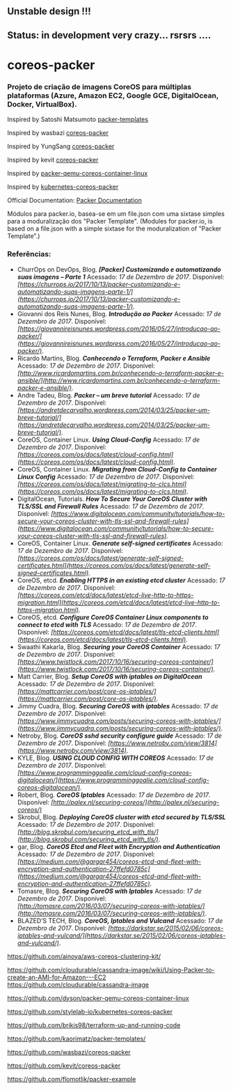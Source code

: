 
## Unstable design !!!

## Status: in development very crazy... rsrsrs ....

# coreos-packer

### Projeto de criação de imagens CoreOS para múltiplas plataformas (Azure, Amazon EC2, Google GCE, DigitalOcean, Docker, VirtualBox).

Inspired by Satoshi Matsumoto [packer-templates](https://github.com/kaorimatz/packer-templates/)

Inspired by wasbazi [coreos-packer](https://github.com/wasbazi/coreos-packer)

Inspired by YungSang [coreos-packer](https://github.com/YungSang/coreos-packer)

Inspired by kevit [coreos-packer](https://github.com/kevit/coreos-packer)

Inspired by [packer-qemu-coreos-container-linux](https://github.com/dyson/packer-qemu-coreos-container-linux)

Inspired by [kubernetes-coreos-packer](https://github.com/stylelab-io/kubernetes-coreos-packer)

Official Documentation: [Packer Documentation](https://www.packer.io/docs/index.html)

Módulos para packer.io, basea-se em um file.json com uma sixtase simples para a moduralização dos "Packer Template". (Modules for packer.io, is based on a file.json with a simple sixtase for the moduralization of "Packer Template".) 

### Referências:

* ChurrOps on DevOps, Blog. ***[Packer] Customizando e automatizando suas imagens – Parte 1***
  Acessado: *17 de Dezembro de 2017*.
  Disponível: *[https://churrops.io/2017/10/13/packer-customizando-e-automatizando-suas-imagens-parte-1/](https://churrops.io/2017/10/13/packer-customizando-e-automatizando-suas-imagens-parte-1/)*.
* Giovanni dos Reis Nunes, Blog. ***Introdução ao Packer***
  Acessado: *17 de Dezembro de 2017*.
  Disponível: *[https://giovannireisnunes.wordpress.com/2016/05/27/introducao-ao-packer/](https://giovannireisnunes.wordpress.com/2016/05/27/introducao-ao-packer/)*.
* Ricardo Martins, Blog. ***Conhecendo o Terraform, Packer e Ansible***
  Acessado: *17 de Dezembro de 2017*.
  Disponível: *[http://www.ricardomartins.com.br/conhecendo-o-terraform-packer-e-ansible/](http://www.ricardomartins.com.br/conhecendo-o-terraform-packer-e-ansible/)*.
* Andre Tadeu, Blog. ***Packer – um breve tutorial***
  Acessado: *17 de Dezembro de 2017*.
  Disponível: *[https://andretdecarvalho.wordpress.com/2014/03/25/packer-um-breve-tutorial/](https://andretdecarvalho.wordpress.com/2014/03/25/packer-um-breve-tutorial/)*.
* CoreOS, Container Linux. ***Using Cloud-Config***
  Acessado: *17 de Dezembro de 2017*.
  Disponível: *[https://coreos.com/os/docs/latest/cloud-config.html](https://coreos.com/os/docs/latest/cloud-config.html)*.
* CoreOS, Container Linux. ***Migrating from Cloud-Config to Container Linux Config***
  Acessado: *17 de Dezembro de 2017*.
  Disponível: *[https://coreos.com/os/docs/latest/migrating-to-clcs.html](https://coreos.com/os/docs/latest/migrating-to-clcs.html)*.
* DigitalOcean, Tutorials. ***How To Secure Your CoreOS Cluster with TLS/SSL and Firewall Rules***
  Acessado: *17 de Dezembro de 2017*.
  Disponível: *[https://www.digitalocean.com/community/tutorials/how-to-secure-your-coreos-cluster-with-tls-ssl-and-firewall-rules](https://www.digitalocean.com/community/tutorials/how-to-secure-your-coreos-cluster-with-tls-ssl-and-firewall-rules)*.
* CoreOS, Container Linux. ***Generate self-signed certificates***
  Acessado: *17 de Dezembro de 2017*.
  Disponível: *[https://coreos.com/os/docs/latest/generate-self-signed-certificates.html](https://coreos.com/os/docs/latest/generate-self-signed-certificates.html)*.
* CoreOS, etcd. ***Enabling HTTPS in an existing etcd cluster***
  Acessado: *17 de Dezembro de 2017*.
  Disponível: *[https://coreos.com/etcd/docs/latest/etcd-live-http-to-https-migration.html](https://coreos.com/etcd/docs/latest/etcd-live-http-to-https-migration.html)*.
* CoreOS, etcd. ***Configure CoreOS Container Linux components to connect to etcd with TLS***
  Acessado: *17 de Dezembro de 2017*.
  Disponível: *[https://coreos.com/etcd/docs/latest/tls-etcd-clients.html](https://coreos.com/etcd/docs/latest/tls-etcd-clients.html)*.
* Swaathi Kakarla, Blog. ***Securing your CoreOS Container***
  Acessado: *17 de Dezembro de 2017*.
  Disponível: *[https://www.twistlock.com/2017/10/16/securing-coreos-container/](https://www.twistlock.com/2017/10/16/securing-coreos-container/)*.
* Matt Carrier, Blog. ***Setup CoreOS with iptables on DigitalOcean***
  Acessado: *17 de Dezembro de 2017*.
  Disponível: *[https://mattcarrier.com/post/core-os-iptables/](https://mattcarrier.com/post/core-os-iptables/)*.
* Jimmy Cuadra, Blog. ***Securing CoreOS with iptables***
  Acessado: *17 de Dezembro de 2017*.
  Disponível: *[https://www.jimmycuadra.com/posts/securing-coreos-with-iptables/](https://www.jimmycuadra.com/posts/securing-coreos-with-iptables/)*.
* Netroby, Blog. ***CoreOS sshd security configure guide***
  Acessado: *17 de Dezembro de 2017*.
  Disponível: *[https://www.netroby.com/view/3814](https://www.netroby.com/view/3814)*.
* KYLE, Blog. ***USING CLOUD CONFIG WITH COREOS***
  Acessado: *17 de Dezembro de 2017*.
  Disponível: *[https://www.programminggoalie.com/cloud-config-coreos-digitalocean/](https://www.programminggoalie.com/cloud-config-coreos-digitalocean/)*.
* Robert, Blog. ***CoreOS Iptables***
  Acessado: *17 de Dezembro de 2017*.
  Disponível: *[http://palex.nl/securing-coreos/](http://palex.nl/securing-coreos/)*
* Skrobul, Blog. ***Deploying CoreOS cluster with etcd secured by TLS/SSL***
  Acessado: *17 de Dezembro de 2017*.
  Disponível: *[http://blog.skrobul.com/securing_etcd_with_tls/](http://blog.skrobul.com/securing_etcd_with_tls/)*.
* gar, Blog. ***CoreOS Etcd and Fleet with Encryption and Authentication***
  Acessado: *17 de Dezembro de 2017*.
  Disponível: *[https://medium.com/@gargar454/coreos-etcd-and-fleet-with-encryption-and-authentication-27ffefd0785c](https://medium.com/@gargar454/coreos-etcd-and-fleet-with-encryption-and-authentication-27ffefd0785c)*.
* Tomasre, Blog. ***Securing CoreOS with Iptables***
  Acessado: *17 de Dezembro de 2017*.
  Disponível: *[http://tomasre.com/2016/03/07/securing-coreos-with-iptables/](http://tomasre.com/2016/03/07/securing-coreos-with-iptables/)*.
* BLAZED’S TECH, Blog. ***CoreOS, Iptables and Vulcand***
  Acessado: *17 de Dezembro de 2017*.
  Disponível: *[https://darkstar.se/2015/02/06/coreos-iptables-and-vulcand/](https://darkstar.se/2015/02/06/coreos-iptables-and-vulcand/)*.


https://github.com/ainoya/aws-coreos-clustering-kit/

https://github.com/cloudurable/cassandra-image/wiki/Using-Packer-to-create-an-AMI-for-Amazon---EC2
https://github.com/cloudurable/cassandra-image

https://github.com/dyson/packer-qemu-coreos-container-linux

https://github.com/stylelab-io/kubernetes-coreos-packer

https://github.com/brikis98/terraform-up-and-running-code

https://github.com/kaorimatz/packer-templates/

https://github.com/wasbazi/coreos-packer

https://github.com/kevit/coreos-packer

https://github.com/flomotlik/packer-example



